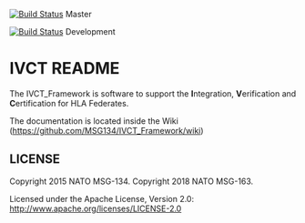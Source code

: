 [![Build Status](https://travis-ci.org/IVCTool/IVCT_Framework.svg?branch=master)](https://travis-ci.org/IVCTool/IVCT_Framework) Master

[![Build Status](https://travis-ci.org/IVCTool/IVCT_Framework.svg?branch=development)](https://travis-ci.org/IVCTool/IVCT_Framework) Development

# IVCT README

The IVCT_Framework is software to support the **I**ntegration, **V**erification and **C**ertification for HLA Federates. 

The documentation is located inside the Wiki (https://github.com/MSG134/IVCT_Framework/wiki)

LICENSE
------------

Copyright 2015 NATO MSG-134.
Copyright 2018 NATO MSG-163.

Licensed under the Apache License, Version 2.0: http://www.apache.org/licenses/LICENSE-2.0
